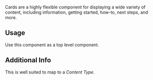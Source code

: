 Cards are a highly flexible component for displaying a wide variety of content,
including information, getting started, how-to, next steps, and more.

## Usage
Use this component as a top level component.

## Additional Info
This is well suited to map to a _Content Type_.
